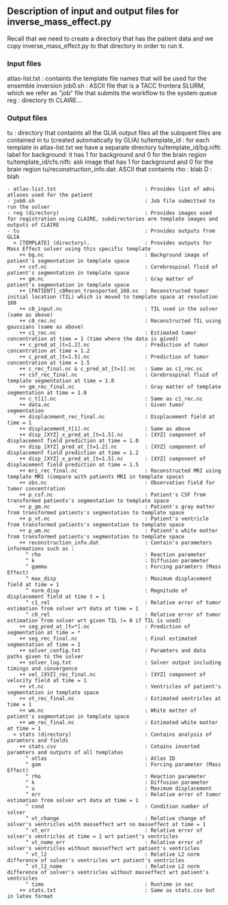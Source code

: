 ## Description of input and output files for inverse_mass_effect.py
Recall that we need to create a directory that has the patient data and we copy inverse_mass_effect.py to that directory in order to run it. 


### Input files
atlas-list.txt  : containts the template file names that will be used for the ensemble inversion
job0.sh : ASCII file that is a TACC frontera SLURM, which we refer as "job" file that submits the workflow to the system queue
reg : directory th CLAIRE...

### Output files
tu : directory that containts all the GLIA output files all the subquent files are contained in tu (created automatically by GLIA) 
tu/template_id : for each template in atlas-list.txt we have a separate directory 
tu/template_id/bg.nifti: label for background: it has 1 for background and 0 for the brain region 
tu/template_id/cfs.nifti: ask image that has 1 for background and 0 for the brain region 
tu/reconstruction_info.dat: ASCII that containts 
        rho : blab 
        D : blah 


 
    - atlas-list.txt                             : Provides list of adni atlases used for the patient
    - job0.sh                                    : Job file submitted to run the solver
    - reg (directory)                            : Provides images used for registration using CLAIRE, subdirectories are template images and outputs of CLAIRE
    - tu                                         : Provides outputs from GLIA 
      > [TEMPLATE] (directory).                  : Provides outputs for Mass Effect solver using this specific template 
        ++ bg.nc                                 : Background image of patient's segmentation in template space
        ++ csf.nc                                : Cerebrospinal fluid of patient's segmentation in template space
        ++ gm.nc                                 : Gray matter of patient's segmentation in template space
        ++ [PATIENT]_c0Recon_transported_160.nc  : Reconstructed tumor initial location (TIL) which is moved to template space at resolution 160
        ++ c0_input.nc                           : TIL used in the solver (same as above)
        ++ c0_rec.nc                             : Reconstructed TIL using gaussians (same as above)
        ++ c1_rec.nc                             : Estimated tumor concentration at time = 1 (time where the data is gived)
        ++ c_pred_at_[t=1.2].nc                  : Prediction of tumor concentration at time = 1.2 
        ++ c_pred_at_[t=1.5].nc                  : Prediction of tumor concentration at time = 1.5
        ++ c_rec_final.nc & c_pred_at_[t=1].nc   : Same as c1_rec.nc
        ++ csf_rec_final.nc                      : Cerebrospinal fluid of template segmentation at time = 1.0
        ++ gm_rec_final.nc                       : Gray matter of template segmentation at time = 1.0
        ++ c_t[1].nc                             : Same as c1_rec.nc
        ++ data.nc                               : Given tumor segmentation 
        ++ displacement_rec_final.nc             : Displacement field at time = 1
        ++ displacement_t[1].nc                  : Same as above 
        ++ disp_[XYZ]_x_pred_at_[t=1.5].nc       : [XYZ] component of displacement field prediction at time = 1.0
        ++ disp_[XYZ]_pred_at_[t=1.2].nc         : [XYZ] component of displacement field prediction at time = 1.2
        ++ disp_[XYZ]_x_pred_at_[t=1.5].nc       : [XYZ] component of displacement field prediction at time = 1.5
        ++ mri_rec_final.nc                      : Reconstructed MRI using template MRI (compare with patients MRI in template space)
        ++ obs.nc                                : Observation field for tumor concentration
        ++ p_csf.nc                              : Patient's CSF from transformed patients's segmentation to template space
        ++ p_gm.nc                               : Patient's gray matter from transformed patients's segmentation to template space
        ++ p_vt.nc                               : Patient's ventricle from transformed patients's segmentation to template space
        ++ p_wm.nc                               : Patient's white matter from transformed patients's segmentation to template space
        ++ reconstruction_info.dat               : Contain's parameters informations such as :
          ^ rho                                  : Reaction parameter 
          ^ k                                    : Diffusion parameter
          ^ gamma                                : Forcing paramters (Mass Effect)
          ^ max_disp                             : Maximum displacement field at time = 1 
          ^ norm_disp                            : Magnitude of displacement field at time t = 1
          ^ c1_rel                               : Relative error of tumor estimation from solver wrt data at time = 1
          ^ c0_rel                               : Relative error of tumor estimation from solver wrt given TIL (= 0 if TIL is used)
        ++ seg_pred_at_[t=*].nc                  : Prediction of segmentation at time = *
        ++ seg_rec_final.nc                      : Final estimated segmentation at time = 1
        ++ solver_config.txt                     : Paramters and data paths given to the solver 
        ++ solver_log.txt                        : Solver output including timings and convergence
        ++ vel_[XYZ]_rec_final.nc                : [XYZ] component of velocity field at time = 1
        ++ vt.nc                                 : Ventricles of patient's segmentation in template space
        ++ vt_rec_final.nc                       : Estimated ventricles at time = 1
        ++ wm.nc                                 : White matter of patient's segmentation in template space
        ++ wm_rec_final.nc                       : Estimated white matter at time = 1
      > stats (directory)                        : Contains analysis of paramters and fields 
        ++ stats.csv                             : Cotains inverted paramters and outputs of all templates 
          ^ atlas                                : Atlas ID 
          ^ gam                                  : Forcing parameter (Mass Effect)
          ^ rho                                  : Reaction parameter 
          ^ k                                    : Diffusion parameter 
          ^ u                                    : Maximum displacement
          ^ err                                  : Relative error of tumor estimation from solver wrt data at time = 1
          ^ cond                                 : Condition number of solver 
          ^ vt_change                            : Relative change of solver's ventricles with masseffect wrt no masseffect at time = 1
          ^ vt_err                               : Relative error of solver's ventricles at time = 1 wrt patient's ventricles 
          ^ vt_nome_err                          : Relative error of solver's ventricles without masseffect wrt patient's ventricles 
          ^ vt_l2                                : Relative L2 norm difference of solver's ventricles wrt patient's ventricles
          ^ vt_l2_nome                           : Relative L2 norm difference of solver's ventricles without masseffect wrt patient's ventricles
          ^ time                                 : Runtime in sec
        ++ stats.txt                             : Same as stats.csv but in latex format 
        
